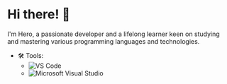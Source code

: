 # Hi there! 👋
I'm Hero, a passionate developer and a lifelong learner keen on studying and mastering various programming languages and technologies.


- 🛠️ Tools:
  - ![VS Code](https://img.shields.io/badge/-VS%20Code-333333?style=flat&logo=visual-studio-code)
  - ![Microsoft Visual Studio](https://img.shields.io/badge/-Microsoft%20Visual%20Studio-333333?style=flat&logo=visual-studio)
    



<!---
Shenzu1/Shenzu1 is a ✨ special ✨ repository because its `README.md` (this file) appears on your GitHub profile.
You can click the Preview link to take a look at your changes.
--->
